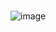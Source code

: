 ###




![image](https://user-images.githubusercontent.com/84280918/125052505-e3e34b80-e058-11eb-873d-86beac5ce727.png)













